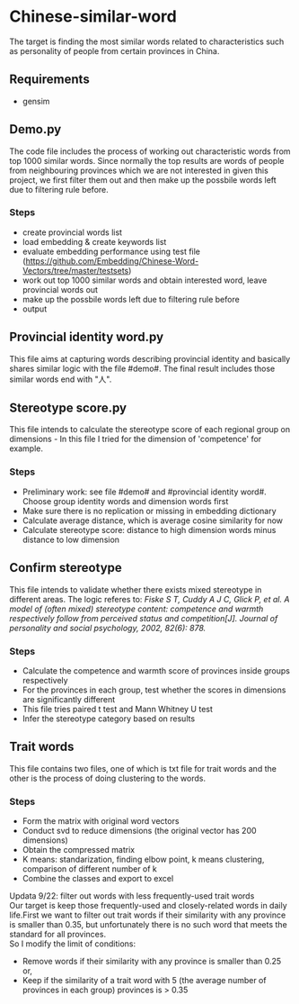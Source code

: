 # Chinese-similar-word
The target is finding the most similar words related to characteristics such as personality of people from certain provinces in China.
## Requirements
- gensim
## Demo.py
The code file includes the process of working out characteristic words from top 1000 similar words. Since normally the top results are words of people from neighbouring provinces which we are not interested in given this project, we first filter them out and then make up the possbile words left due to filtering rule before.
### Steps
- create provincial words list
- load embedding & create keywords list
- evaluate embedding performance using test file (https://github.com/Embedding/Chinese-Word-Vectors/tree/master/testsets)
- work out top 1000 similar words and obtain interested word, leave provincial words out
- make up the possbile words left due to filtering rule before
- output

## Provincial identity word.py
This file aims at capturing words describing provincial identity and basically shares similar logic with the file #demo#. The final result includes those similar words end with "人".

## Stereotype score.py
This file intends to calculate the stereotype score of each regional group on dimensions - In this file I tried for the dimension of 'competence' for example. 

### Steps
- Preliminary work: see file #demo# and #provincial identity word#. Choose group identity words and dimension words first
- Make sure there is no replication or missing in embedding dictionary
- Calculate average distance, which is average cosine similarity for now
- Calculate stereotype score: distance to high dimension words minus distance to low dimension

## Confirm stereotype
This file intends to validate whether there exists mixed stereotype in different areas. The logic referes to: *Fiske S T, Cuddy A J C, Glick P, et al. A model of (often mixed) stereotype content: competence and warmth respectively follow from perceived status and competition[J]. Journal of personality and social psychology, 2002, 82(6): 878.*

### Steps
- Calculate the competence and warmth score of provinces inside groups respectively
- For the provinces in each group, test whether the scores in dimensions are significantly different
- This file tries paired t test and Mann Whitney U test
- Infer the stereotype category based on results

## Trait words
This file contains two files, one of which is txt file for trait words and the other is the process of doing clustering to the words.

### Steps
- Form the matrix with original word vectors
- Conduct svd to reduce dimensions (the original vector has 200 dimensions)
- Obtain the compressed matrix
- K means: standarization, finding elbow point, k means clustering, comparison of different number of k
- Combine the classes and export to excel

Updata 9/22: filter out words with less frequently-used trait words   
Our target is keep those frequently-used and closely-related words in daily life.First we want to filter out trait words if their similarity with any province is smaller than 
0.35, but unfortunately there is no such word that meets the standard for all provinces.  
So I modify the limit of conditions:
- Remove words if their similarity with any province is smaller than 0.25
or,
- Keep if the similarity of a trait word with 5 (the average number of provinces in each group) provinces is > 0.35
